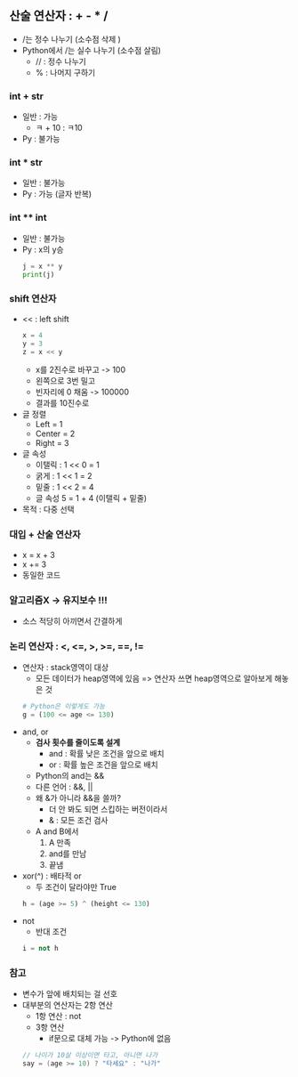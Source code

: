 ## 산술 연산자 : + - * /
- /는 정수 나누기 (소수점 삭제 )
- Python에서 /는 실수 나누기 (소수점 살림)
    - // : 정수 나누기
    - % : 나머지 구하기

### int + str
- 일반 : 가능
    - ㅋ + 10 : ㅋ10
- Py : 불가능
### int * str
- 일반 : 불가능
- Py : 가능 (글자 반복)
### int ** int
- 일반 : 불가능
- Py : x의 y승
    ```py
    j = x ** y
    print(j)
    ```
### shift 연산자
- << : left shift
    ```py
    x = 4
    y = 3
    z = x << y
    ```
    - x를 2진수로 바꾸고 -> 100
    - 왼쪽으로 3번 밀고
    - 빈자리에 0 채움 -> 100000
    - 결과를 10진수로
- 글 정렬
    - Left = 1
    - Center = 2
    - Right = 3
- 글 속성 
    - 이탤릭 : 1 << 0 = 1
    - 굵게 : 1 << 1 = 2
    - 밑줄 : 1 << 2 = 4
    - 글 속성 5 = 1 + 4 (이탤릭 + 밑줄)
- 목적 : 다중 선택
### 대입 + 산술 연산자
- x = x + 3
- x += 3 
- 동일한 코드
### 알고리즘X -> 유지보수 !!!
- 소스 적당히 아끼면서 간결하게 
### 논리 연산자 : <, <=, >, >=, ==, !=
- 연산자 : stack영역이 대상
    - 모든 데이터가 heap영역에 있음
     => 연산자 쓰면 heap영역으로 알아보게 해놓은 것
    ```py
    # Python은 이렇게도 가능
    g = (100 <= age <= 130) 
    ```
- and, or
    - **검사 횟수를 줄이도록 설계**
        - and : 확률 낮은 조건을 앞으로 배치
        - or : 확률 높은 조건을 앞으로 배치
    - Python의 and는 &&
    - 다른 언어 : &&, ||
    - 왜 &가 아니라 &&을 쓸까?
        - 더 안 봐도 되면 스킵하는 버전이라서
        - & : 모든 조건 검사 
    - A and B에서
        1. A 만족
        2. and를 만남
        3. 끝냄
- xor(^) : 배타적 or
    - 두 조건이 달라야만 True
    ```py
    h = (age >= 5) ^ (height <= 130)
    ```
- not
    - 반대 조건
    ```py
    i = not h
    ```
### 참고
- 변수가 앞에 배치되는 걸 선호
- 대부분의 연산자는 2항 연산
    - 1항 연산 : not
    - 3항 연산 
        - if문으로 대체 가능 -> Python에 없음
    ```Java
    // 나이가 10살 이상이면 타고, 아니면 나가
    say = (age >= 10) ? "타세요" : "나가"
    ```